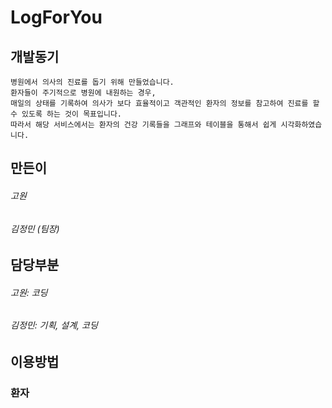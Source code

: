 # LogForYou

## 개발동기
```
병원에서 의사의 진료를 돕기 위해 만들었습니다. 
환자들이 주기적으로 병원에 내원하는 경우, 
매일의 상태를 기록하여 의사가 보다 효율적이고 객관적인 환자의 정보를 참고하여 진료를 할 수 있도록 하는 것이 목표입니다.
따라서 해당 서비스에서는 환자의 건강 기록들을 그래프와 테이블을 통해서 쉽게 시각화하였습니다.
```

## 만든이
###### 고원
###### 김정민 (팀장)

## 담당부분
###### 고원: 코딩
###### 김정민: 기획, 설계, 코딩

## 이용방법
### 환자
